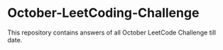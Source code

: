 # October-LeetCoding-Challenge
This repository contains answers of all October LeetCode Challenge till date.
